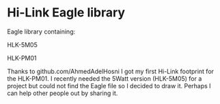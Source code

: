 # Hi-Link Eagle library

Eagle library containing:

HLK-5M05

HLK-PM01


Thanks to github.com/AhmedAdelHosni I got my first Hi-Link footprint for the HLK-PM01.
I recently needed the 5Watt version (HLK-5M05) for a project but could not find the Eagle file so I decided to draw it.
Perhaps I can help other people out by sharing it.
